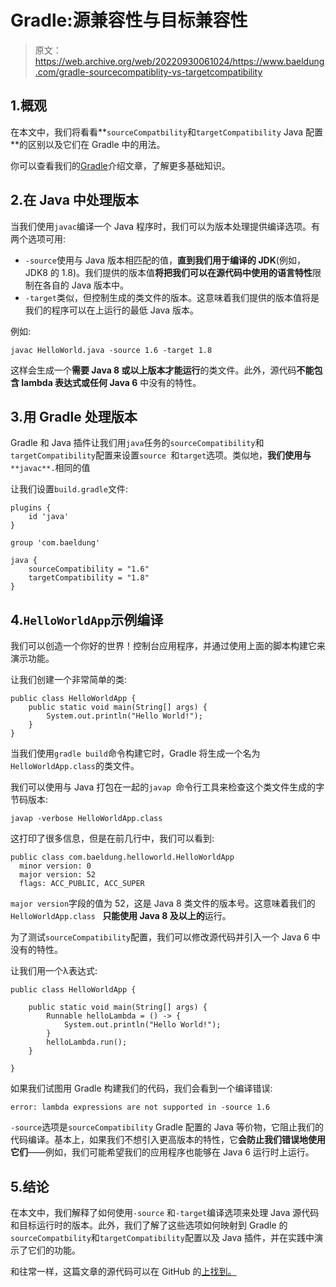 # Gradle:源兼容性与目标兼容性

> 原文：<https://web.archive.org/web/20220930061024/https://www.baeldung.com/gradle-sourcecompatiblity-vs-targetcompatibility>

## 1.概观

在本文中，我们将看看**`sourceCompatbility`和`targetCompatibility` Java 配置**的区别以及它们在 Gradle 中的用法。

你可以查看我们的[Gradle](/web/20220524070609/https://www.baeldung.com/gradle)介绍文章，了解更多基础知识。

## 2.在 Java 中处理版本

当我们使用`javac`编译一个 Java 程序时，我们可以为版本处理提供编译选项。有两个选项可用:

*   `-source`使用与 Java 版本相匹配的值，**直到我们用于编译的 JDK**(例如，JDK8 的 1.8)。我们提供的版本值**将把我们可以在源代码中使用的语言特性**限制在各自的 Java 版本中。
*   `-target`类似，但控制生成的类文件的版本。这意味着我们提供的版本值将是我们的程序可以在上运行的最低 Java 版本。

例如:

```
javac HelloWorld.java -source 1.6 -target 1.8
```

这样会生成一个**需要 Java 8 或以上版本才能运行**的类文件。此外，源代码**不能包含 lambda 表达式或任何 Java 6** 中没有的特性。

## 3.用 Gradle 处理版本

Gradle 和 Java 插件让我们用`java`任务的`sourceCompatibility`和`targetCompatibility`配置来设置`source `和`target`选项。类似地，**我们使用与** `**javac**.`相同的值

让我们设置`build.gradle`文件:

```
plugins {
    id 'java'
}

group 'com.baeldung'

java {
    sourceCompatibility = "1.6"
    targetCompatibility = "1.8"
} 
```

## 4.`HelloWorldApp`示例编译

我们可以创造一个你好的世界！控制台应用程序，并通过使用上面的脚本构建它来演示功能。

让我们创建一个非常简单的类:

```
public class HelloWorldApp {
    public static void main(String[] args) {
        System.out.println("Hello World!");
    }
} 
```

当我们使用`gradle build`命令构建它时，Gradle 将生成一个名为`HelloWorldApp.class`的类文件。

我们可以使用与 Java 打包在一起的`javap `命令行工具来检查这个类文件生成的字节码版本:

```
javap -verbose HelloWorldApp.class
```

这打印了很多信息，但是在前几行中，我们可以看到:

```
public class com.baeldung.helloworld.HelloWorldApp
  minor version: 0
  major version: 52
  flags: ACC_PUBLIC, ACC_SUPER
```

`major version`字段的值为 52，这是 Java 8 类文件的版本号。这意味着我们的`HelloWorldApp.class ` **只能使用 Java 8 及以上的**运行。

为了测试`sourceCompatibility`配置，我们可以修改源代码并引入一个 Java 6 中没有的特性。

让我们用一个λ表达式:

```
public class HelloWorldApp {

    public static void main(String[] args) {
        Runnable helloLambda = () -> {
            System.out.println("Hello World!");
        }
        helloLambda.run();
    }

}
```

如果我们试图用 Gradle 构建我们的代码，我们会看到一个编译错误:

```
error: lambda expressions are not supported in -source 1.6
```

`-source`选项是`sourceCompatibility` Gradle 配置的 Java 等价物，它阻止我们的代码编译。基本上，如果我们不想引入更高版本的特性，它**会防止我们错误地使用它们**——例如，我们可能希望我们的应用程序也能够在 Java 6 运行时上运行。

## 5.结论

在本文中，我们解释了如何使用`-source` 和`-target`编译选项来处理 Java 源代码和目标运行时的版本。此外，我们了解了这些选项如何映射到 Gradle 的`sourceCompatbility`和`targetCompatibility`配置以及 Java 插件，并在实践中演示了它们的功能。

和往常一样，这篇文章的源代码可以在 GitHub 的[上找到。](https://web.archive.org/web/20220524070609/https://github.com/eugenp/tutorials/tree/master/gradle/gradle-source-vs-target-compatibility)